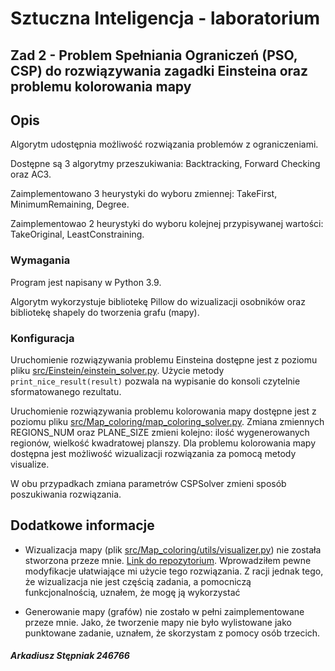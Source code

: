 # Sztuczna Inteligencja - laboratorium

## Zad 2 - Problem Spełniania Ograniczeń (PSO, CSP) do rozwiązywania zagadki Einsteina oraz problemu kolorowania mapy

## Opis
Algorytm udostępnia możliwość rozwiązania problemów z ograniczeniami.

Dostępne są 3 algorytmy przeszukiwania: Backtracking, Forward Checking oraz AC3.

Zaimplementowano 3 heurystyki do wyboru zmiennej: TakeFirst, MinimumRemaining, Degree.

Zaimplementowao 2 heurystyki do wyboru kolejnej przypisywanej wartości: TakeOriginal, LeastConstraining.

### Wymagania

Program jest napisany w Python 3.9.

Algorytm wykorzystuje bibliotekę Pillow do wizualizacji osobników oraz bibliotekę shapely do tworzenia grafu (mapy).

### Konfiguracja

Uruchomienie rozwiązywania problemu Einsteina dostępne jest z poziomu pliku [src/Einstein/einstein_solver.py](src/Einstein/einstein_solver.py).
Użycie metody `print_nice_result(result)` pozwala na wypisanie do konsoli czytelnie sformatowanego rezultatu.

Uruchomienie rozwiązywania problemu kolorowania mapy dostępne jest z poziomu pliku [src/Map_coloring/map_coloring_solver.py](src/Map_coloring/map_coloring_solver.py).
Zmiana zmiennych REGIONS_NUM oraz PLANE_SIZE zmieni kolejno: ilość wygenerowanych regionów, wielkość kwadratowej planszy.
Dla problemu kolorowania mapy dostępna jest możliwość wizualizacji rozwiązania za pomocą metody visualize.

W obu przypadkach zmiana parametrów CSPSolver zmieni sposób poszukiwania rozwiązania.


## Dodatkowe informacje

- Wizualizacja mapy (plik [src/Map_coloring/utils/visualizer.py](src/Map_coloring/utils/visualizer.py)) nie została stworzona przeze mnie. 
[Link do repozytorium](https://github.com/lokig99/SI_CSP_MapGenerator). Wprowadziłem pewne modyfikacje ułatwiające mi użycie tego rozwiązania.
 Z racji jednak tego, że wizualizacja nie jest częścią zadania, a pomocniczą funkcjonalnością, uznałem, że mogę ją wykorzystać

- Generowanie mapy (grafów) nie zostało w pełni zaimplementowane przeze mnie. Jako, że tworzenie mapy nie było wylistowane jako punktowane zadanie, uznałem, że skorzystam z pomocy osób trzecich.


##### Arkadiusz Stępniak 246766